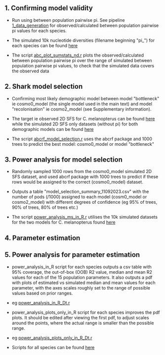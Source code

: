 ## 1. Confirming model validity

* Run using between population pairwise pi. See pipeline [1_data_generation](https://github.com/mae47/Red_Sea_LGM/edit/main/Pipelines/1_data_generation.md) for observed/calculated between population pairwise pi values for each species.

* The simulated 10k nucleotide diversities (filename beginning "pi_") for each species can be found [here](https://github.com/mae47/Red_Sea_LGM/edit/main/data/10k_simulated_datasets)

* The script [abc_plot_sumstats_nd.r](https://github.com/mae47/Red_Sea_LGM/tree/main/Scripts/abc_plot_sumstats_nd.r) plots the observed/calculated between population pairwise pi over the range of simulated between population pairwise pi values, to check that the simulated data covers the observed data

## 2. Shark model selection

* Confirming most likely demographic model between model "bottleneck" ie cosmo0_model (the single model used in the main text) and model "recolonisation" ie cosmo2_model (see Supplementary information).

* The target ie observed 2D SFS for C. melanopterus can be found [here](https://github.com/mae47/Red_Sea_LGM/tree/main/data/targets) while the simulated 2D SFS only datasets (without pi) for both demographic models can be found [here](https://github.com/mae47/Red_Sea_LGM/tree/main/data/10k_simulated_datasets/C_melanopterus)

* The script [abcrf_model_selection.r](https://github.com/mae47/Red_Sea_LGM/tree/main/Scripts/abcrf_model_selection.r) uses the abcrf package and 1000 trees to predict the best model: cosmo0_model or model "bottleneck"

## 3. Power analysis for model selection

* Randomly sampled 1000 rows from the cosmo0_model simulated 2D SFS dataset, and used abcrf package with 1000 trees to predict if these rows would be assigned to the correct (cosmo0_model) dataset.

* Outputs a table "model_selection_summary_11092023.csv" with the number of pods (/1000) assigned to each model (cosm0_model or cosmo2_model) with different degrees of confidence (eg 95% of trees, 90% of trees, 80% of trees etc.)

* The script [power_analysis_ms_in_R.r](https://github.com/mae47/Red_Sea_LGM/tree/main/Scripts/power_analysis_ms_in_R.r) utilises the 10k simulated datasets for the two models for C. melanopterus found [here](https://github.com/mae47/Red_Sea_LGM/tree/main/data/10k_simulated_datasets/C_melanopterus)

## 4. Parameter estimation

## 5. Power analysis for parameter estimation

* power_analysis_in_R script for each species outputs a csv table with 95% coverage, the out-of-box (OOB) R2 value, median and mean R2 values for each of the 15 population parameters. It also outputs a pdf with plots of estimated vs simulated median and mean values for each parameter, with the axes scales roughly set to the range of possible values based on prior ranges.

* eg [power_analysis_in_R_Dt.r](https://github.com/mae47/Red_Sea_LGM/tree/main/Scripts/power_analysis/power_analysis_in_R_Dt.r)

* power_analysis_plots_only_in_R script for each species improves the pdf plots. It should be edited after viewing the first pdf, to adjust scales around the points, where the actual range is smaller than the possible range.

* eg [power_analysis_plots_only_in_R_Dt.r](https://github.com/mae47/Red_Sea_LGM/tree/main/Scripts/power_analysis/power_analysis_plots_only_in_R_Dt.r)

* Scripts for all species can be found [here](https://github.com/mae47/Red_Sea_LGM/tree/main/Scripts/power_analysis)

